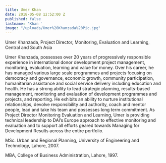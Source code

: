 ```yaml
---
title: Umer Khan
date: 2018-05-08 12:52:00 Z
published: false
lastname: 'Khan '
image: "/uploads/Umer%20Khanzada%20Pic.jpg"
---
```


Umer Khanzada, Project Director, Monitoring, Evaluation and Learning, Central and South Asia

Umer Khanzada, possesses over 20 years of progressively responsible experience in international donor development project management, monitoring, evaluation, learning and value for money. Over his career, he has managed various large scale programmes and projects focusing on democracy and governance, economic growth, community participation, humanitarian assistance and social service delivery including education and health. He has a strong ability to lead strategic planning, results-based management, monitoring and evaluation of development programmes and projects, and reporting. He exhibits an ability to nurture institutional relationships, devolve responsibility and authority, coach and mentor people, lead and take his team and possesses long term commitment. As Project Director Monitoring Evaluation and Learning, Umer is providing technical leadership to DAI’s Europe approach to effective monitoring and evaluation and to support all efforts geared towards Managing for Development Results across the entire portfolio.

MSc. Urban and Regional Planning, University of Engineering and Technology, Lahore, 2007.

MBA, College of Business Administration, Lahore, 1997.